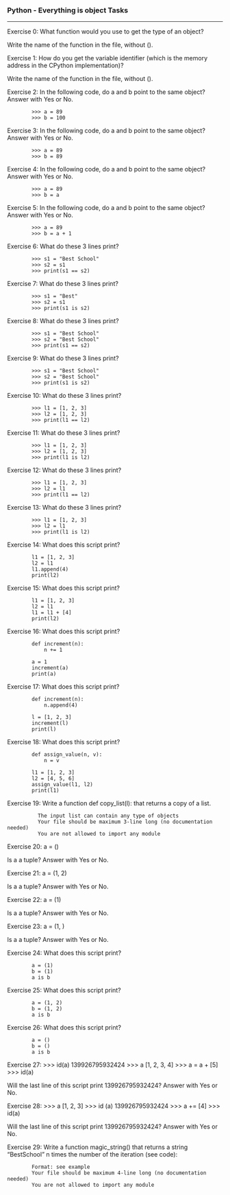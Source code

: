### Python - Everything is object Tasks
---
Exercise 0: What function would you use to get the type of an object?

Write the name of the function in the file, without ().

Exercise 1: How do you get the variable identifier (which is the memory address in the CPython implementation)?

Write the name of the function in the file, without ().

Exercise 2: In the following code, do a and b point to the same object? Answer with Yes or No.

            >>> a = 89
            >>> b = 100

Exercise 3: In the following code, do a and b point to the same object? Answer with Yes or No.

            >>> a = 89
            >>> b = 89

Exercise 4: In the following code, do a and b point to the same object? Answer with Yes or No.

            >>> a = 89
            >>> b = a

Exercise 5: In the following code, do a and b point to the same object? Answer with Yes or No.

            >>> a = 89
            >>> b = a + 1

Exercise 6: What do these 3 lines print?

            >>> s1 = "Best School"
            >>> s2 = s1
            >>> print(s1 == s2)

Exercise 7: What do these 3 lines print?

            >>> s1 = "Best"
            >>> s2 = s1
            >>> print(s1 is s2)

Exercise 8: What do these 3 lines print?

            >>> s1 = "Best School"
            >>> s2 = "Best School"
            >>> print(s1 == s2)

Exercise 9: What do these 3 lines print?

            >>> s1 = "Best School"
            >>> s2 = "Best School"
            >>> print(s1 is s2)

Exercise 10: What do these 3 lines print?
            
            >>> l1 = [1, 2, 3]
            >>> l2 = [1, 2, 3] 
            >>> print(l1 == l2)

Exercise 11: What do these 3 lines print?

            >>> l1 = [1, 2, 3]
            >>> l2 = [1, 2, 3] 
            >>> print(l1 is l2)

Exercise 12: What do these 3 lines print?

            >>> l1 = [1, 2, 3]
            >>> l2 = l1
            >>> print(l1 == l2)

Exercise 13: What do these 3 lines print?

            >>> l1 = [1, 2, 3]
            >>> l2 = l1
            >>> print(l1 is l2)

Exercise 14: What does this script print?

            l1 = [1, 2, 3]
            l2 = l1
            l1.append(4)
            print(l2)

Exercise 15: What does this script print?

            l1 = [1, 2, 3]
            l2 = l1
            l1 = l1 + [4]
            print(l2)

Exercise 16: What does this script print?

            def increment(n):
                n += 1
            
            a = 1
            increment(a)
            print(a)

Exercise 17: What does this script print?

            def increment(n):
                n.append(4)
            
            l = [1, 2, 3]
            increment(l)
            print(l)

Exercise 18: What does this script print?

            def assign_value(n, v):
                n = v
            
            l1 = [1, 2, 3]
            l2 = [4, 5, 6]
            assign_value(l1, l2)
            print(l1)

Exercise 19: Write a function def copy_list(l): that returns a copy of a list.

              The input list can contain any type of objects
              Your file should be maximum 3-line long (no documentation needed)
              You are not allowed to import any module

Exercise 20: a = ()

  Is a a tuple? Answer with Yes or No.
  
Exercise 21: a = (1, 2)

  Is a a tuple? Answer with Yes or No.

Exercise 22: a = (1)

  Is a a tuple? Answer with Yes or No.

Exercise 23: a = (1, )

  Is a a tuple? Answer with Yes or No.

Exercise 24: What does this script print?

            a = (1)
            b = (1)
            a is b

Exercise 25: What does this script print?

            a = (1, 2)
            b = (1, 2)
            a is b

Exercise 26: What does this script print?

            a = ()
            b = ()
            a is b

Exercise 27: >>> id(a)
            139926795932424
            >>> a
            [1, 2, 3, 4]
            >>> a = a + [5]
            >>> id(a)

Will the last line of this script print 139926795932424? Answer with Yes or No.

Exercise 28: >>> a
            [1, 2, 3]
            >>> id (a)
            139926795932424
            >>> a += [4]
            >>> id(a)

Will the last line of this script print 139926795932424? Answer with Yes or No.

Exercise 29: Write a function magic_string() that returns a string “BestSchool” n times the number of the iteration (see code):
        
            Format: see example
            Your file should be maximum 4-line long (no documentation needed)
            You are not allowed to import any module
